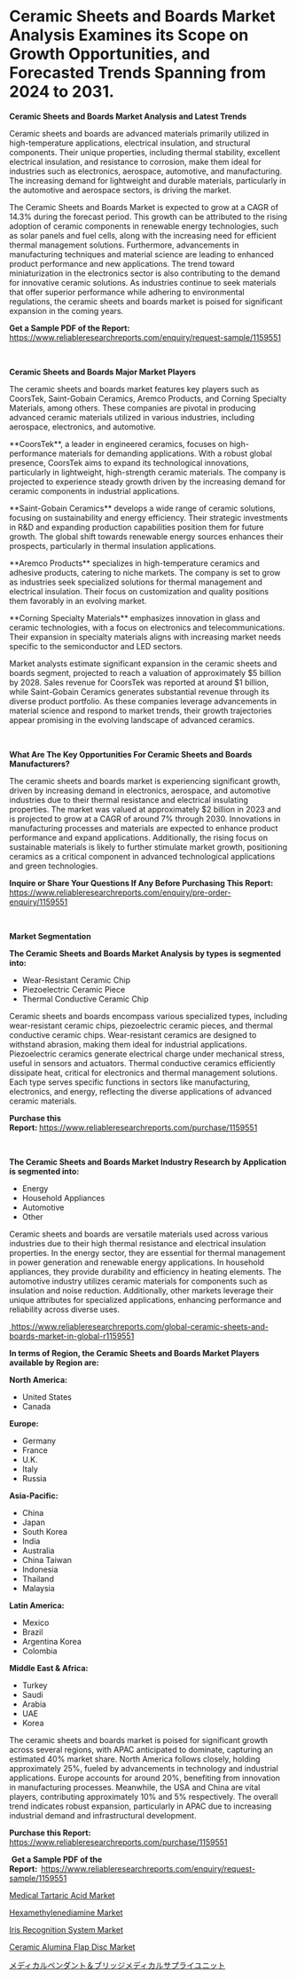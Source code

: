 <p><h1>Ceramic Sheets and Boards Market Analysis Examines its Scope on Growth Opportunities, and Forecasted Trends Spanning from 2024 to 2031.</h1></p><p><strong>Ceramic Sheets and Boards Market Analysis and Latest Trends</strong></p>
<p><p>Ceramic sheets and boards are advanced materials primarily utilized in high-temperature applications, electrical insulation, and structural components. Their unique properties, including thermal stability, excellent electrical insulation, and resistance to corrosion, make them ideal for industries such as electronics, aerospace, automotive, and manufacturing. The increasing demand for lightweight and durable materials, particularly in the automotive and aerospace sectors, is driving the market.</p><p>The Ceramic Sheets and Boards Market is expected to grow at a CAGR of 14.3% during the forecast period. This growth can be attributed to the rising adoption of ceramic components in renewable energy technologies, such as solar panels and fuel cells, along with the increasing need for efficient thermal management solutions. Furthermore, advancements in manufacturing techniques and material science are leading to enhanced product performance and new applications. The trend toward miniaturization in the electronics sector is also contributing to the demand for innovative ceramic solutions. As industries continue to seek materials that offer superior performance while adhering to environmental regulations, the ceramic sheets and boards market is poised for significant expansion in the coming years.</p></p>
<p><strong>Get a Sample PDF of the Report:&nbsp;</strong> <a href="https://www.reliableresearchreports.com/enquiry/request-sample/1159551">https://www.reliableresearchreports.com/enquiry/request-sample/1159551</a></p>
<p>&nbsp;</p>
<p><strong>Ceramic Sheets and Boards Major Market Players</strong></p>
<p><p>The ceramic sheets and boards market features key players such as CoorsTek, Saint-Gobain Ceramics, Aremco Products, and Corning Specialty Materials, among others. These companies are pivotal in producing advanced ceramic materials utilized in various industries, including aerospace, electronics, and automotive.</p><p>**CoorsTek**, a leader in engineered ceramics, focuses on high-performance materials for demanding applications. With a robust global presence, CoorsTek aims to expand its technological innovations, particularly in lightweight, high-strength ceramic materials. The company is projected to experience steady growth driven by the increasing demand for ceramic components in industrial applications.</p><p>**Saint-Gobain Ceramics** develops a wide range of ceramic solutions, focusing on sustainability and energy efficiency. Their strategic investments in R&D and expanding production capabilities position them for future growth. The global shift towards renewable energy sources enhances their prospects, particularly in thermal insulation applications.</p><p>**Aremco Products** specializes in high-temperature ceramics and adhesive products, catering to niche markets. The company is set to grow as industries seek specialized solutions for thermal management and electrical insulation. Their focus on customization and quality positions them favorably in an evolving market.</p><p>**Corning Specialty Materials** emphasizes innovation in glass and ceramic technologies, with a focus on electronics and telecommunications. Their expansion in specialty materials aligns with increasing market needs specific to the semiconductor and LED sectors.</p><p>Market analysts estimate significant expansion in the ceramic sheets and boards segment, projected to reach a valuation of approximately $5 billion by 2028. Sales revenue for CoorsTek was reported at around $1 billion, while Saint-Gobain Ceramics generates substantial revenue through its diverse product portfolio. As these companies leverage advancements in material science and respond to market trends, their growth trajectories appear promising in the evolving landscape of advanced ceramics.</p></p>
<p>&nbsp;</p>
<p><strong>What Are The Key Opportunities For Ceramic Sheets and Boards Manufacturers?</strong></p>
<p><p>The ceramic sheets and boards market is experiencing significant growth, driven by increasing demand in electronics, aerospace, and automotive industries due to their thermal resistance and electrical insulating properties. The market was valued at approximately $2 billion in 2023 and is projected to grow at a CAGR of around 7% through 2030. Innovations in manufacturing processes and materials are expected to enhance product performance and expand applications. Additionally, the rising focus on sustainable materials is likely to further stimulate market growth, positioning ceramics as a critical component in advanced technological applications and green technologies.</p></p>
<p><strong>Inquire or Share Your Questions If Any Before Purchasing This Report:</strong> <a href="https://www.reliableresearchreports.com/enquiry/pre-order-enquiry/1159551">https://www.reliableresearchreports.com/enquiry/pre-order-enquiry/1159551</a></p>
<p>&nbsp;</p>
<p><strong>Market Segmentation</strong></p>
<p><strong>The Ceramic Sheets and Boards Market Analysis by types is segmented into:</strong></p>
<p><ul><li>Wear-Resistant Ceramic Chip</li><li>Piezoelectric Ceramic Piece</li><li>Thermal Conductive Ceramic Chip</li></ul></p>
<p><p>Ceramic sheets and boards encompass various specialized types, including wear-resistant ceramic chips, piezoelectric ceramic pieces, and thermal conductive ceramic chips. Wear-resistant ceramics are designed to withstand abrasion, making them ideal for industrial applications. Piezoelectric ceramics generate electrical charge under mechanical stress, useful in sensors and actuators. Thermal conductive ceramics efficiently dissipate heat, critical for electronics and thermal management solutions. Each type serves specific functions in sectors like manufacturing, electronics, and energy, reflecting the diverse applications of advanced ceramic materials.</p></p>
<p><strong>Purchase this Report:&nbsp;</strong><a href="https://www.reliableresearchreports.com/purchase/1159551">https://www.reliableresearchreports.com/purchase/1159551</a></p>
<p>&nbsp;</p>
<p><strong>The Ceramic Sheets and Boards Market Industry Research by Application is segmented into:</strong></p>
<p><ul><li>Energy</li><li>Household Appliances</li><li>Automotive</li><li>Other</li></ul></p>
<p><p>Ceramic sheets and boards are versatile materials used across various industries due to their high thermal resistance and electrical insulation properties. In the energy sector, they are essential for thermal management in power generation and renewable energy applications. In household appliances, they provide durability and efficiency in heating elements. The automotive industry utilizes ceramic materials for components such as insulation and noise reduction. Additionally, other markets leverage their unique attributes for specialized applications, enhancing performance and reliability across diverse uses.</p></p>
<p><a href="https://www.reliableresearchreports.com/global-ceramic-sheets-and-boards-market-in-global-r1159551">&nbsp;https://www.reliableresearchreports.com/global-ceramic-sheets-and-boards-market-in-global-r1159551</a></p>
<p><strong>In terms of Region, the Ceramic Sheets and Boards Market Players available by Region are:</strong></p>
<p>
    <p> <strong> North America: </strong>
        <ul>
            <li>United States</li>
            <li>Canada</li>
        </ul>
        </p> 
    <p> <strong> Europe: </strong>
        <ul>
            <li>Germany</li>
            <li>France</li>
            <li>U.K.</li>
            <li>Italy</li>
            <li>Russia</li>
        </ul>
        </p> 
    <p> <strong> Asia-Pacific: </strong>
        <ul>
            <li>China</li>
            <li>Japan</li>
            <li>South Korea</li>
            <li>India</li>
            <li>Australia</li>
            <li>China Taiwan</li>
            <li>Indonesia</li>
            <li>Thailand</li>
            <li>Malaysia</li>
        </ul>
        </p> 
    <p> <strong> Latin America: </strong>
        <ul>
            <li>Mexico</li>
            <li>Brazil</li>
            <li>Argentina Korea</li>
            <li>Colombia</li>
        </ul>
        </p> 
    <p> <strong> Middle East & Africa: </strong>
        <ul>
            <li>Turkey</li>
            <li>Saudi</li>
            <li>Arabia</li>
            <li>UAE</li>
            <li>Korea</li>
        </ul>
    </p>
    </p>
<p><p>The ceramic sheets and boards market is poised for significant growth across several regions, with APAC anticipated to dominate, capturing an estimated 40% market share. North America follows closely, holding approximately 25%, fueled by advancements in technology and industrial applications. Europe accounts for around 20%, benefiting from innovation in manufacturing processes. Meanwhile, the USA and China are vital players, contributing approximately 10% and 5% respectively. The overall trend indicates robust expansion, particularly in APAC due to increasing industrial demand and infrastructural development.</p></p>
<p><strong>Purchase this Report: </strong><a href="https://www.reliableresearchreports.com/purchase/1159551">https://www.reliableresearchreports.com/purchase/1159551</a></p>
<p>&nbsp;<strong>Get a Sample PDF of the Report:&nbsp;&nbsp;</strong><a href="https://www.reliableresearchreports.com/enquiry/request-sample/1159551">https://www.reliableresearchreports.com/enquiry/request-sample/1159551</a></p>
<p><strong></strong></p>
<p><p><a href="https://github.com/RoseBoyd475/Market-Research-Report-List-1/blob/main/medical-tartaric-acid-market.md">Medical Tartaric Acid Market</a></p><p><a href="https://issuu.com/reportprime-2/docs/hexamethylenediamine-market-size-20_1049fe137f8b66">Hexamethylenediamine Market</a></p><p><a href="https://www.linkedin.com/pulse/iris-recognition-system-market-outlook-forecast-from-2024-2031-kr6ac?trackingId=wl4CvBoIRqG868SQizvwQQ%3D%3D">Iris Recognition System Market</a></p><p><a href="https://github.com/JamesCox407/Market-Research-Report-List-1/blob/main/ceramic-alumina-flap-disc-market.md">Ceramic Alumina Flap Disc Market</a></p><p><a href="https://medium.com/@burtruozzos0f/medical-pendant-and-bridge-medical-supply-unit-bd4d523ad74b">メディカルペンダント＆ブリッジメディカルサプライユニット</a></p></p>